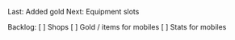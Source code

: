 Last: Added gold
Next: Equipment slots

Backlog:
[ ] Shops
[ ] Gold / items for mobiles
[ ] Stats for mobiles
